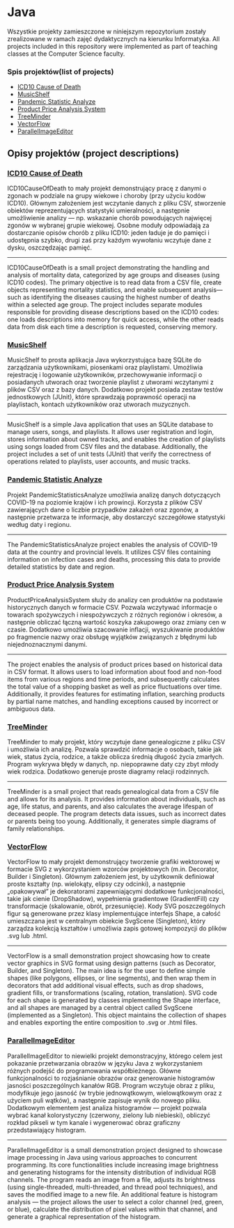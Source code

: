 # Java 
Wszystkie projekty zamieszczone w niniejszym repozytorium zostały zrealizowane w ramach zajęć dydaktycznych na kierunku Informatyka.
All projects included in this repository were implemented as part of teaching classes at the Computer Science faculty.

### Spis projektów(list of projects)
  - [ICD10 Cause of Death](ICD10CauseOfDeath/)
  - [MusicShelf](MusicShelf/)
  - [Pandemic Statistic Analyze](PandemicStatisticsAnalyze/)
  - [Product Price Analysis System](ProductPriceAnalysisSystem/)
  - [TreeMinder](TreeMinder/)
  - [VectorFlow](VectorFlow/)
  - [ParallelImageEditor](ParallelImageEditor/) 

## Opisy projektów (project descriptions)
 ### [ICD10 Cause of Death](ICD10CauseOfDeath/)
 
ICD10CauseOfDeath to mały projekt demonstrujący pracę z danymi o zgonach w podziale na grupy wiekowe i choroby (przy użyciu kodów ICD10).
Głównym założeniem jest wczytanie danych z pliku CSV, stworzenie obiektów reprezentujących statystyki umieralności, 
a następnie umożliwienie analizy — np. wskazanie chorób powodujących najwięcej zgonów w wybranej grupie wiekowej. 
Osobne moduły odpowiadają za dostarczanie opisów chorób z pliku ICD10: jeden ładuje je do pamięci i udostępnia szybko, 
drugi zaś przy każdym wywołaniu wczytuje dane z dysku, oszczędzając pamięć. 

------------------------------------------------------------------------------------------------------------------------------------------------------------------------------------------
ICD10CauseOfDeath is a small  project demonstrating the handling and analysis of mortality data, categorized by age groups and diseases (using ICD10 codes). 
The primary objective is to read data from a CSV file, create objects representing mortality statistics, 
and enable subsequent analysis—such as identifying the diseases causing the highest number of deaths within a selected age group.
The project includes separate modules responsible for providing disease descriptions based on the ICD10 codes: one loads descriptions into memory for quick access, 
while the other reads data from disk each time a description is requested, conserving memory. 

 ### [MusicShelf](MusicShelf/)
 
MusicShelf to prosta aplikacja Java wykorzystująca bazę SQLite do zarządzania użytkownikami, piosenkami oraz playlistami. 
Umożliwia rejestrację i logowanie użytkowników, przechowywanie informacji o posiadanych utworach oraz tworzenie playlist z utworami wczytanymi z plików CSV oraz z bazy danych. 
Dodatkowo projekt posiada zestaw testów jednostkowych (JUnit), które sprawdzają poprawność operacji na playlistach, kontach użytkowników oraz utworach muzycznych. 

 ------------------------------------------------------------------------------------------------------------------------------------------------------------------------------------------
MusicShelf is a simple Java application that uses an SQLite database to manage users, songs, and playlists.
It allows user registration and login, stores information about owned tracks, and enables the creation of playlists using songs loaded from CSV files and the database.
Additionally, the project includes a set of unit tests (JUnit) that verify the correctness of operations related to playlists, user accounts, and music tracks.
 
 ### [Pandemic Statistic Analyze](PandemicStatisticsAnalyze/)
 
Projekt PandemicStatisticsAnalyze umożliwia analizę danych dotyczących COVID-19 na poziomie krajów i ich prowincji. 
Korzysta z plików CSV zawierających dane o liczbie przypadków zakażeń oraz zgonów, a następnie przetwarza te informacje, 
aby dostarczyć szczegółowe statystyki według daty i regionu.

------------------------------------------------------------------------------------------------------------------------------------------------------------------------------------------
 The PandemicStatisticsAnalyze project enables the analysis of COVID-19 data at the country and provincial levels. 
 It utilizes CSV files containing information on infection cases and deaths, processing this data to provide detailed statistics by date and region.
 
 ### [Product Price Analysis System](ProductPriceAnalysisSystem/)
 
 ProductPriceAnalysisSystem służy do analizy cen produktów na podstawie historycznych danych w formacie CSV. 
 Pozwala wczytywać informacje o towarach spożywczych i niespożywczych z różnych regionów i okresów, 
 a następnie obliczać łączną wartość koszyka zakupowego oraz zmiany cen w czasie. Dodatkowo umożliwia szacowanie inflacji, 
 wyszukiwanie produktów po fragmencie nazwy oraz obsługę wyjątków związanych z błędnymi lub niejednoznacznymi danymi. 

 ------------------------------------------------------------------------------------------------------------------------------------------------------------------------------------------
The project enables the analysis of product prices based on historical data in CSV format. 
It allows users to load information about food and non-food items from various regions and time periods, 
and subsequently calculates the total value of a shopping basket as well as price fluctuations over time. 
Additionally, it provides features for estimating inflation, searching products by partial name matches, 
and handling exceptions caused by incorrect or ambiguous data.

 ### [TreeMinder](TreeMinder/)
 
TreeMinder to mały projekt, który wczytuje dane genealogiczne z pliku CSV i umożliwia ich analizę. 
Pozwala sprawdzić informacje o osobach, takie jak wiek, status życia, rodzice, a także oblicza średnią długość życia zmarłych. 
Program wykrywa błędy w danych, np. niepoprawne daty czy zbyt młody wiek rodzica. 
Dodatkowo generuje proste diagramy relacji rodzinnych.

 ------------------------------------------------------------------------------------------------------------------------------------------------------------------------------------------
TreeMinder is a small project that reads genealogical data from a CSV file and allows for its analysis.
It provides information about individuals, such as age, life status, and parents, and also calculates the average lifespan of deceased people.
The program detects data issues, such as incorrect dates or parents being too young. 
Additionally, it generates simple diagrams of family relationships.
 
 ### [VectorFlow](VectorFlow/)
 
 VectorFlow to mały projekt demonstrujący tworzenie grafiki wektorowej w formacie SVG z wykorzystaniem wzorców projektowych (m.in. Decorator, Builder i Singleton). 
 Głównym założeniem jest, by użytkownik definiował proste kształty (np. wielokąty, elipsy czy odcinki), 
 a następnie „opakowywał” je dekoratorami zapewniającymi dodatkowe funkcjonalności, takie jak cienie (DropShadow), 
 wypełnienia gradientowe (GradientFill) czy transformacje (skalowanie, obrót, przesunięcie). 
 Kody SVG poszczególnych figur są generowane przez klasy implementujące interfejs Shape, a całość umieszczana jest w centralnym obiekcie SvgScene (Singleton), 
 który zarządza kolekcją kształtów i umożliwia zapis gotowej kompozycji do plików .svg lub .html. 


 ------------------------------------------------------------------------------------------------------------------------------------------------------------------------------------------
 VectorFlow is a small demonstration project showcasing how to create vector graphics in SVG format using design patterns (such as Decorator, Builder, and Singleton). 
 The main idea is for the user to define simple shapes (like polygons, ellipses, or line segments), and then wrap them in decorators that add additional visual effects, 
 such as drop shadows, gradient fills, or transformations (scaling, rotation, translation).
 SVG code for each shape is generated by classes implementing the Shape interface, and all shapes are managed by a central object called SvgScene (implemented as a Singleton). 
 This object maintains the collection of shapes and enables exporting the entire composition to .svg or .html files. 

### [ParallelImageEditor](ParallelImageEditor/) 
  ParallelImageEditor to niewielki projekt demonstracyjny, którego celem jest pokazanie przetwarzania obrazów w języku Java z wykorzystaniem różnych podejść do programowania współbieżnego. 
  Główne funkcjonalności to rozjaśnianie obrazów oraz generowanie histogramów jasności poszczególnych kanałów RGB. 
  Program wczytuje obraz z pliku, modyfikuje jego jasność (w trybie jednowątkowym, wielowątkowym oraz z użyciem puli wątków), 
  a następnie zapisuje wynik do nowego pliku. Dodatkowym elementem jest analiza histogramów — projekt pozwala wybrać kanał kolorystyczny (czerwony, zielony lub niebieski), 
  obliczyć rozkład pikseli w tym kanale i wygenerować obraz graficzny przedstawiający histogram.
  
 ------------------------------------------------------------------------------------------------------------------------------------------------------------------------------------------

  ParallelImageEditor is a small demonstration project designed to showcase image processing in Java using various approaches to concurrent programming. 
  Its core functionalities include increasing image brightness and generating histograms for the intensity distribution of individual RGB channels. 
  The program reads an image from a file, adjusts its brightness (using single-threaded, multi-threaded, and thread pool techniques), and saves the modified image to a new file.
  An additional feature is histogram analysis — the project allows the user to select a color channel (red, green, or blue), 
  calculate the distribution of pixel values within that channel, and generate a graphical representation of the histogram.
